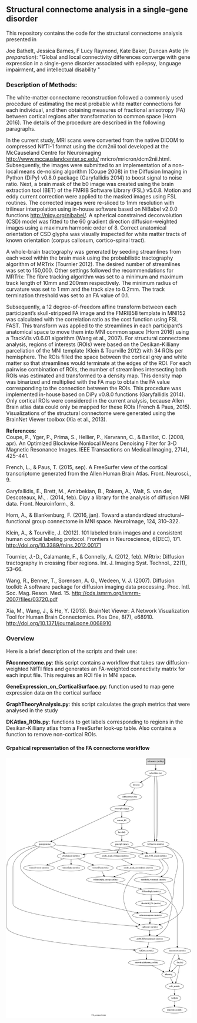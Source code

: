 
## Structural connectome analysis in a single-gene disorder 

This repository contains the code for the structural connectome analysis presented in  

Joe Bathelt, Jessica Barnes, F Lucy Raymond, Kate Baker, Duncan Astle (*in preparation*): "Global and local connectivity differences converge with gene expression in a single-gene disorder associated with epilepsy, language impairment, and intellectual disability
"

### Description of Methods:  

The white-matter connectome reconstruction followed a commonly used procedure of estimating the most probable white matter connections for each individual, and then obtaining measures of fractional anisotropy (FA) between cortical regions after transformation to common space (Horn 2016). The details of the procedure are described in the following paragraphs.

In the current study, MRI scans were converted from the native DICOM to compressed NIfTI-1 format using the dcm2nii tool developed at the McCauseland Centre for Neuroimaging http://www.mccauslandcenter.sc.edu/
mricro/mricron/dcm2nii.html. Subsequently, the images were submitted to an implementation of a non-local means de-noising algorithm (Coupe 2008) in the Diffusion Imaging in Python (DiPy) v0.8.0 package (Garyfallidis 2014) to boost signal to noise ratio. Next, a brain mask of the b0 image was created using the brain extraction tool (BET) of the FMRIB Software Library (FSL) v5.0.8. Motion and eddy current correction were applied to the masked images using FSL routines. The corrected images were re-sliced to 1mm resolution with trilinear interpolation using in-house software based on NiBabel v2.0.0 functions http://nipy.org/nibabel/. A spherical constrained deconvolution (CSD) model was fitted to the 60 gradient direction diffusion-weighted images using a maximum harmonic order of 8. Correct anatomical orientation of CSD glyphs was visually inspected for white matter tracts of known orientation (corpus callosum, cortico-spinal tract).

A whole-brain tractography was generated by seeding streamlines from each voxel within the brain mask using the probabilistic tractography algorithm of MRTrix (Tournier 2012). The desired number of streamlines was set to 150,000. Other settings followed the recommendations for MRTrix: The fibre tracking algorithm was set to a minimum and maximum track length of 10mm and 200mm respectively. The minimum radius of curvature was set to 1 mm and the track size to 0.2mm. The track termination threshold was set to an FA value of 0.1.

Subsequently, a 12 degree-of-freedom affine transform between each participant’s skull-stripped FA image and the FMRIB58 template in MNI152 was calculated with the correlation ratio as the cost function using FSL FAST. This transform was applied to the streamlines in each participant’s anatomical space to move them into MNI common space (Horn 2016) using a TrackVis v0.6.01 algorithm (Wang et al., 2007).
For structural connectome analysis, regions of interests (ROIs) were based on the Desikan-Killiany parcellation of the MNI template (Klein & Tourville 2012) with 34 ROIs per hemisphere. The ROIs filled the space between the cortical grey and white matter so that streamlines would terminate at the edges of the ROI. For each pairwise combination of ROIs, the number of streamlines intersecting both ROIs was estimated and transformed to a density map. This density map was binarized and multiplied with the FA map to obtain the FA value corresponding to the connection between the ROIs. This procedure was implemented in-house based on DiPy v0.8.0 functions (Garyfallidis 2014). Only cortical ROIs were considered in the current analysis, because Allen Brain atlas data could only be mapped for these ROIs (French & Paus, 2015). Visualizations of the structural connectome were generated using the BrainNet Viewer toolbox (Xia et al., 2013). 


**References**:   
Coupe, P., Yger, P., Prima, S., Hellier, P., Kervrann, C., & Barillot, C. (2008, apr). An Optimized Blockwise Nonlocal Means Denoising Filter for 3-D Magnetic Resonance Images. IEEE Transactions on Medical Imaging, 27(4), 425–441.

French, L., & Paus, T. (2015, sep). A FreeSurfer view of the cortical transcriptome generated from the Allen Human Brain Atlas. Front. Neurosci., 9.

Garyfallidis, E., Brett, M., Amirbekian, B., Rokem, A., Walt, S. van der, Descoteaux, M., . (2014, feb). Dipy a library for the analysis of diffusion MRI data. Front. Neuroinform., 8.

Horn, A., & Blankenburg, F. (2016, jan). Toward a standardized structural–functional group connectome in MNI space. NeuroImage, 124, 310–322.

Klein, A., & Tourville, J. (2012). 101 labeled brain images and a consistent human cortical labeling protocol. Frontiers in Neuroscience, 6(DEC), 171. http://doi.org/10.3389/fnins.2012.00171

Tournier, J.-D., Calamante, F., & Connelly, A. (2012, feb). MRtrix: Diffusion tractography in crossing fiber regions. Int. J. Imaging Syst. Technol., 22(1), 53–66.

Wang, R., Benner, T., Sorensen, A. G., Wedeen, V. J. (2007). Diffusion toolkit: A software package for diffusion imaging data processing. Proc. Intl. Soc. Mag. Reson. Med. 15. http://cds.ismrm.org/ismrm-2007/files/03720.pdf

Xia, M., Wang, J., & He, Y. (2013). BrainNet Viewer: A Network Visualization Tool for Human Brain Connectomics. Plos One, 8(7), e68910. http://doi.org/10.1371/journal.pone.0068910


### Overview
Here is a brief description of the scripts and their use:

**FAconnectome.py**: this script contains a workflow that takes raw diffusion-weighted NifTI files and generates an FA-weighted connectivity matrix for each input file. This requires an ROI file in MNI space.

**GeneExpression_on_CorticalSurface.py**: function used to map gene expression data on the cortical surface

**GraphTheoryAnalysis.py**: this script calculates the graph metrics that were analysed in the study

**DKAtlas_ROIs.py**: functions to get labels corresponding to regions in the Desikan-Killiany atlas from a FreeSurfer look-up table. Also contains a function to remove non-cortical ROIs. 

#### Grpahical representation of the FA connectome workflow
![FA connectome workflow](graph.dot.png)


